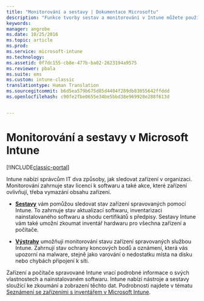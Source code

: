 ```yaml
---
title: "Monitorování a sestavy | Dokumentace Microsoftu"
description: "Funkce tvorby sestav a monitorování v Intune můžete použít ke sledování stavu zařízení ve vaší organizaci."
keywords: 
manager: angrobe
ms.date: 10/25/2016
ms.topic: article
ms.prod: 
ms.service: microsoft-intune
ms.technology: 
ms.assetid: 0f7dc155-cb8e-477b-ba02-2623194a9575
ms.reviewer: pbala
ms.suite: ems
ms.custom: intune-classic
translationtype: Human Translation
ms.sourcegitcommit: b6d5ea579b675d85d4404f289db83055642ffddd
ms.openlocfilehash: c90fe2fbe0655e34be5bbd38e969928e288f613d


---
```


# <a name="monitoring-and-reports-with-microsoft-intune"></a>Monitorování a sestavy v Microsoft Intune

[!INCLUDE[classic-portal](../includes/classic-portal.md)]

Intune nabízí správcům IT dva způsoby, jak sledovat zařízení v organizaci. Monitorování zahrnuje stav licencí k softwaru a také akce, které zařízení ovlivňují, třeba vymazání obsahu zařízení.

-   **[Sestavy](../deploy-use/understand-microsoft-intune-operations-by-using-reports.md)** vám pomůžou sledovat stav zařízení spravovaných pomocí Intune. To zahrnuje stav aktualizací softwaru, inventarizaci nainstalovaného softwaru a shodu certifikátů s předpisy.
     Sestavy Intune vám také umožní zkoumat inventář hardwaru pro všechna zařízení a počítače.

-   **[Výstrahy](../deploy-use/get-notified-by-alerts.md)** umožňují monitorování stavu zařízení spravovaných službou Intune. Zahrnují stav ochrany koncových bodů a oznámení, která vás upozorní na malware, stejně jako varování o nedostatku místa na disku nebo chybách připojení k síti.

Zařízení a počítače spravované Intune vrací podrobné informace o svých vlastnostech a nainstalovaném softwaru. Intune nabízí nástroje a sestavy sloužící ke zkoumání a zobrazení těchto dat. Podrobnosti najdete v tématu [Seznámení se zařízeními s inventářem v Microsoft Intune](../deploy-use/understand-your-devices-with-inventory-in-microsoft-intune.md).



<!--HONumber=Dec16_HO2-->


